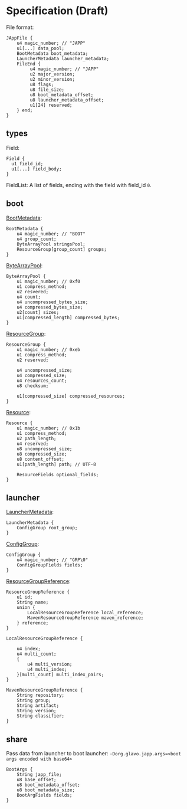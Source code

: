 # Specification (Draft)

File format:

```
JAppFile {
    u4 magic_number; // "JAPP"
    u1[...] data_pool;
    BootMetadata boot_metadata;
    LauncherMetadata launcher_metadata;
    FileEnd {
         u4 magic_number; // "JAPP"
         u2 major_version;
         u2 minor_version;
         u8 flags;
         u8 file_size;
         u8 boot_metadata_offset;
         u8 launcher_metadata_offset;
         u1[24] reserved;
    } end;
}
```

## types

Field:

```
Field {
  u1 field_id;
  u1[...] field_body;
}
```

FieldList: A list of fields, ending with the field with field_id `0`.

## boot

[BootMetadata](boot/src/main/java/org/glavo/japp/boot/JAppBootMetadata.java):

```
BootMetadata {
    u4 magic_number; // "BOOT"
    u4 group_count;
    ByteArrayPool stringsPool;
    ResourceGroup[group_count] groups;
}
```

[ByteArrayPool]():

```
ByteArrayPool {
    u1 magic_number; // 0xf0
    u1 compress_method;
    u2 resvered;
    u4 count;
    u4 uncompressed_bytes_size;
    u4 compressed_bytes_size;
    u2[count] sizes; 
    u1[compressed_length] compressed_bytes;
}
```

[ResourceGroup](boot/src/main/java/org/glavo/japp/boot/JAppResourceGroup.java):

```
ResourceGroup {
    u1 magic_number; // 0xeb
    u1 compress_method;
    u2 reserved;
    
    u4 uncompressed_size;
    u4 compressed_size;
    u4 resources_count;
    u8 checksum;
    
    u1[compressed_size] compressed_resources;
}
```

[Resource](boot/src/main/java/org/glavo/japp/boot/JAppResource.java):

```
Resource {
    u1 magic_number; // 0x1b
    u1 compress_method;
    u2 path_length;
    u4 reserved;
    u8 uncompressed_size;
    u8 compressed_size;
    u8 content_offset;
    u1[path_length] path; // UTF-8  
    
    ResourceFields optional_fields;
}
```

## launcher

[LauncherMetadata](src/main/java/org/glavo/japp/launcher/JAppLauncherMetadata.java):

```
LauncherMetadata {
    ConfigGroup root_group;
}
```

[ConfigGroup](src/main/java/org/glavo/japp/JAppConfigGroup.java):

```
ConfigGroup {
    u4 magic_number; // "GRP\0"
    ConfigGroupFields fields;
}
```

[ResourceGroupReference](src/main/java/org/glavo/japp/JAppResourceGroupReference.java):

```
ResourceGroupReference {
    u1 id;
    String name;
    union {
        LocalResourceGroupReference local_reference;
        MavenResourceGroupReference maven_reference;
    } reference;
}

LocalResourceGroupReference {
    
    u4 index;
    u4 multi_count;
    {
        u4 multi_version;
        u4 multi_index;  
    }[multi_count] multi_index_pairs;
}

MavenResourceGroupReference {
    String repository;
    String group;
    String artifact;
    String version;
    String classifier;
}
```

## share

Pass data from launcher to boot launcher: `-Dorg.glavo.japp.args=<boot args encoded with base64>`

```
BootArgs {
    String japp_file;
    u8 base_offset;
    u8 boot_metadata_offset;
    u8 boot_metadata_size;
    BootArgFields fields;
}
```
